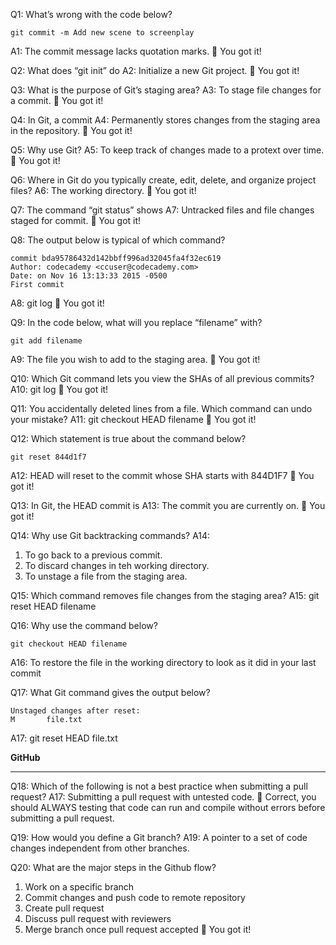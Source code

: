 Q1: What’s wrong with the code below?

```
git commit -m Add new scene to screenplay
```

A1: The commit message lacks quotation marks. 👏 You got it!

Q2: What does “git init” do
A2: Initialize a new Git project. 👏 You got it!

Q3: What is the purpose of Git’s staging area?
A3: To stage file changes for a commit. 👏 You got it!

Q4: In Git, a commit
A4: Permanently stores changes from the staging area in the repository. 👏 You got it!

Q5: Why use Git?
A5: To keep track of changes made to a protext over time. 👏 You got it!

Q6: Where in Git do you typically create, edit, delete, and organize project files?
A6: The working directory. 👏 You got it!

Q7: The command “git status” shows
A7: Untracked files and file changes staged for commit. 👏 You got it!

Q8: The output below is typical of which command?

```
commit bda95786432d142bbff996ad32045fa4f32ec619
Author: codecademy <ccuser@codecademy.com>
Date: on Nov 16 13:13:33 2015 -0500
First commit
```

A8: git log 👏 You got it!

Q9: In the code below, what will you replace “filename” with?

```
git add filename
```

A9: The file you wish to add to the staging area. 👏 You got it!

Q10: Which Git command lets you view the SHAs of all previous commits?
A10: git log 👏 You got it!

Q11: You accidentally deleted lines from a file. Which command can undo your mistake?
A11: git checkout HEAD filename 👏 You got it!

Q12: Which statement is true about the command below?

```
git reset 844d1f7
```

A12: HEAD will reset to the commit whose SHA starts with 844D1F7 👏 You got it!

Q13: In Git, the HEAD commit is
A13: The commit you are currently on. 👏 You got it!

Q14: Why use Git backtracking commands?
A14:

1. To go back to a previous commit.
2. To discard changes in teh working directory.
3. To unstage a file from the staging area.

Q15: Which command removes file changes from the staging area?
A15: git reset HEAD filename

Q16: Why use the command below?

```
git checkout HEAD filename
```

A16: To restore the file in the working directory to look as it did in your last commit

Q17: What Git command gives the output below?

```
Unstaged changes after reset:
M       file.txt
```

A17: git reset HEAD file.txt


**GitHub**
***

Q18: Which of the following is not a best practice when submitting a pull request?
A17: Submitting a pull request with untested code.
👏 Correct, you should ALWAYS testing that code can run and compile without errors before submitting a pull request.

Q19: How would you define a Git branch?
A19: A pointer to a set of code changes independent from other branches.

Q20: What are the major steps in the Github flow?


1. Work on a specific branch
2. Commit changes and push code to remote repository
3. Create pull request
4. Discuss pull request with reviewers
5. Merge branch once pull request accepted
👏 You got it!